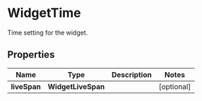 # WidgetTime

Time setting for the widget.

## Properties

| Name         | Type               | Description | Notes      |
| ------------ | ------------------ | ----------- | ---------- |
| **liveSpan** | **WidgetLiveSpan** |             | [optional] |
